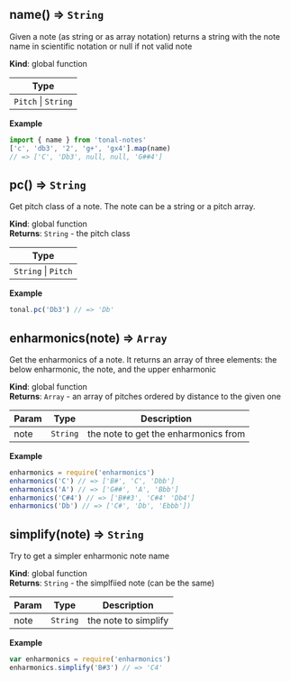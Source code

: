 <a name="name"></a>

## name() ⇒ <code>String</code>
Given a note (as string or as array notation) returns a string
with the note name in scientific notation or null
if not valid note

**Kind**: global function  

| Type |
| --- |
| <code>Pitch</code> &#124; <code>String</code> | 

**Example**  
```js
import { name } from 'tonal-notes'
['c', 'db3', '2', 'g+', 'gx4'].map(name)
// => ['C', 'Db3', null, null, 'G##4']
```
<a name="pc"></a>

## pc() ⇒ <code>String</code>
Get pitch class of a note. The note can be a string or a pitch array.

**Kind**: global function  
**Returns**: <code>String</code> - the pitch class  

| Type |
| --- |
| <code>String</code> &#124; <code>Pitch</code> | 

**Example**  
```js
tonal.pc('Db3') // => 'Db'
```
<a name="enharmonics"></a>

## enharmonics(note) ⇒ <code>Array</code>
Get the enharmonics of a note. It returns an array of three elements: the
below enharmonic, the note, and the upper enharmonic

**Kind**: global function  
**Returns**: <code>Array</code> - an array of pitches ordered by distance to the given one  

| Param | Type | Description |
| --- | --- | --- |
| note | <code>String</code> | the note to get the enharmonics from |

**Example**  
```js
enharmonics = require('enharmonics')
enharmonics('C') // => ['B#', 'C', 'Dbb']
enharmonics('A') // => ['G##', 'A', 'Bbb']
enharmonics('C#4') // => ['B##3', 'C#4' 'Db4']
enharmonics('Db') // => ['C#', 'Db', 'Ebbb'])
```
<a name="simplify"></a>

## simplify(note) ⇒ <code>String</code>
Try to get a simpler enharmonic note name

**Kind**: global function  
**Returns**: <code>String</code> - the simplfiied note (can be the same)  

| Param | Type | Description |
| --- | --- | --- |
| note | <code>String</code> | the note to simplify |

**Example**  
```js
var enharmonics = require('enharmonics')
enharmonics.simplify('B#3') // => 'C4'
```
